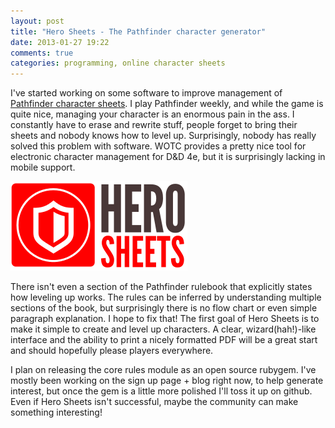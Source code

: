 ```yaml
---
layout: post
title: "Hero Sheets - The Pathfinder character generator"
date: 2013-01-27 19:22
comments: true
categories: programming, online character sheets
---
```


I've started working on some software to improve management of [Pathfinder
character sheets](http://www.herosheets.com). I play Pathfinder weekly, and
while the game is quite nice, managing your character is an enormous pain in
the ass. I constantly have to erase and rewrite stuff, people forget to bring
their sheets and nobody knows how to level up. Surprisingly, nobody has really
solved this problem with software.  WOTC provides a pretty nice tool for
electronic character management for D&D 4e, but it is surprisingly lacking in
mobile support.

![Hero Sheets logo](images/herosheets.png)

There isn't even a section of the Pathfinder rulebook that explicitly states
how leveling up works. The rules can be inferred by understanding multiple
sections of the book, but surprisingly there is no flow chart or even simple
paragraph explanation. I hope to fix that! The first goal of Hero Sheets is to
make it simple to create and level up characters. A clear, wizard(hah!)-like
interface and the ability to print a nicely formatted PDF will be a great start
and should hopefully please players everywhere.

I plan on releasing the core rules module as an open source rubygem.
I've mostly been working on the sign up page + blog right now, to help generate
interest, but once the gem is a little more polished I'll toss it up on github.
Even if Hero Sheets isn't successful, maybe the community can make something
interesting!
